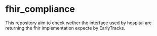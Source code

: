 # fhir_compliance
This repository aim to check wether the interface used by hospital are returning the fhir implementation expecte by EarlyTracks.